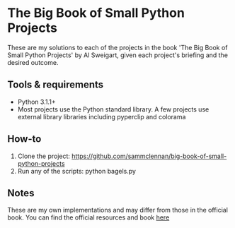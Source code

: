 # The Big Book of Small Python Projects

These are my solutions to each of the projects in the book 'The Big Book of Small Python Projects' by Al Sweigart, given each project's briefing and the desired outcome.

## Tools & requirements
- Python 3.1.1+
- Most projects use the Python standard library. A few projects use external library libraries including pyperclip and colorama

## How-to
1. Clone the project: https://github.com/sammclennan/big-book-of-small-python-projects
2. Run any of the scripts: python bagels.py

## Notes
These are my own implementations and may differ from those in the official book. You can find the official resources and book [here](https://inventwithpython.com/bigbookpython/)


